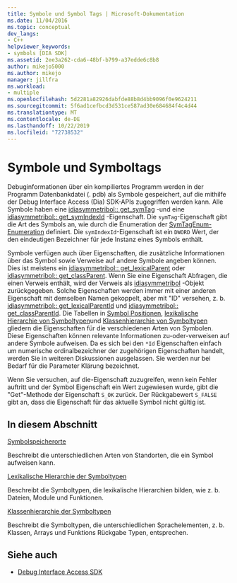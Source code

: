 ```yaml
---
title: Symbole und Symbol Tags | Microsoft-Dokumentation
ms.date: 11/04/2016
ms.topic: conceptual
dev_langs:
- C++
helpviewer_keywords:
- symbols [DIA SDK]
ms.assetid: 2ee3a262-cda6-48bf-b799-a37edde6c8b8
author: mikejo5000
ms.author: mikejo
manager: jillfra
ms.workload:
- multiple
ms.openlocfilehash: 5d2281a82926dabfde88b8d4bb9096f0e9624211
ms.sourcegitcommit: 5f6ad1cefbcd3d531ce587ad30e684684f4c4d44
ms.translationtype: MT
ms.contentlocale: de-DE
ms.lasthandoff: 10/22/2019
ms.locfileid: "72738532"
---
```

# <a name="symbols-and-symbol-tags"></a>Symbole und Symboltags
Debuginformationen über ein kompiliertes Programm werden in der Programm Datenbankdatei (. pdb) als Symbole gespeichert, auf die mithilfe der Debug Interface Access (Dia) SDK-APIs zugegriffen werden kann. Alle Symbole haben eine [idiasymmetribol:: get_symTag](../../debugger/debug-interface-access/idiasymbol-get-symtag.md) -und eine [idiasymmetribol:: get_symIndexId](../../debugger/debug-interface-access/idiasymbol-get-symindexid.md) -Eigenschaft. Die `symTag`-Eigenschaft gibt die Art des Symbols an, wie durch die Enumeration der [SymTagEnum-Enumeration](../../debugger/debug-interface-access/symtagenum.md) definiert. Die `symIndexId`-Eigenschaft ist ein `DWORD` Wert, der den eindeutigen Bezeichner für jede Instanz eines Symbols enthält.

 Symbole verfügen auch über Eigenschaften, die zusätzliche Informationen über das Symbol sowie Verweise auf andere Symbole angeben können. Dies ist meistens ein [idiasymmetribol:: get_lexicalParent](../../debugger/debug-interface-access/idiasymbol-get-lexicalparent.md) oder [idiasymmetribol:: get_classParent](../../debugger/debug-interface-access/idiasymbol-get-classparent.md). Wenn Sie eine Eigenschaft Abfragen, die einen Verweis enthält, wird der Verweis als [idiasymmetribol](../../debugger/debug-interface-access/idiasymbol.md) -Objekt zurückgegeben. Solche Eigenschaften werden immer mit einer anderen Eigenschaft mit demselben Namen gekoppelt, aber mit "ID" versehen, z. b. [idiasymmetribol:: get_lexicalParentId](../../debugger/debug-interface-access/idiasymbol-get-lexicalparentid.md) und [idiasymmetribol:: get_classParentId](../../debugger/debug-interface-access/idiasymbol-get-classparentid.md). Die Tabellen in [Symbol Positionen](../../debugger/debug-interface-access/symbol-locations.md), [lexikalische Hierarchie von Symboltypen](../../debugger/debug-interface-access/lexical-hierarchy-of-symbol-types.md)und [Klassenhierarchie von Symboltypen](../../debugger/debug-interface-access/class-hierarchy-of-symbol-types.md) gliedern die Eigenschaften für die verschiedenen Arten von Symbolen. Diese Eigenschaften können relevante Informationen zu-oder-verweisen auf andere Symbole aufweisen. Da es sich bei den `*Id` Eigenschaften einfach um numerische ordinalbezeichner der zugehörigen Eigenschaften handelt, werden Sie in weiteren Diskussionen ausgelassen. Sie werden nur bei Bedarf für die Parameter Klärung bezeichnet.

 Wenn Sie versuchen, auf die-Eigenschaft zuzugreifen, wenn kein Fehler auftritt und der Symbol Eigenschaft ein Wert zugewiesen wurde, gibt die "Get"-Methode der Eigenschaft `S_OK` zurück. Der Rückgabewert `S_FALSE` gibt an, dass die Eigenschaft für das aktuelle Symbol nicht gültig ist.

## <a name="in-this-section"></a>In diesem Abschnitt

[Symbolspeicherorte](../../debugger/debug-interface-access/symbol-locations.md)

Beschreibt die unterschiedlichen Arten von Standorten, die ein Symbol aufweisen kann.

[Lexikalische Hierarchie der Symboltypen](../../debugger/debug-interface-access/lexical-hierarchy-of-symbol-types.md)

Beschreibt die Symboltypen, die lexikalische Hierarchien bilden, wie z. b. Dateien, Module und Funktionen.

[Klassenhierarchie der Symboltypen](../../debugger/debug-interface-access/class-hierarchy-of-symbol-types.md)

Beschreibt die Symboltypen, die unterschiedlichen Sprachelementen, z. b. Klassen, Arrays und Funktions Rückgabe Typen, entsprechen.

## <a name="see-also"></a>Siehe auch

- [Debug Interface Access SDK](../../debugger/debug-interface-access/debug-interface-access-sdk.md)